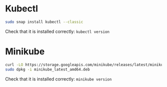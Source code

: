 
# Kubectl

```sh
sudo snap install kubectl --classic
```

Check that it is installed correctly: `kubectl version`
# Minikube

```sh
curl -LO https://storage.googleapis.com/minikube/releases/latest/minikube_latest_amd64.deb
sudo dpkg -i minikube_latest_amd64.deb
```

Check that it is installed correctly: `minikube version`